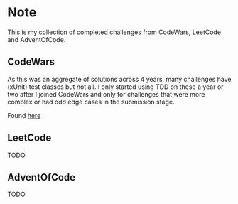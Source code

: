 # Note

This is my collection of completed challenges from CodeWars, LeetCode and AdventOfCode.

## CodeWars

As this was an aggregate of solutions across 4 years, many challenges have (xUnit) test classes but not all. I only started using TDD on these a year or two after I joined CodeWars and only for challenges that were more complex or had odd edge cases in the submission stage.

Found [here](https://www.codewars.com/users/GensIotaDev)

## LeetCode

TODO

## AdventOfCode

TODO